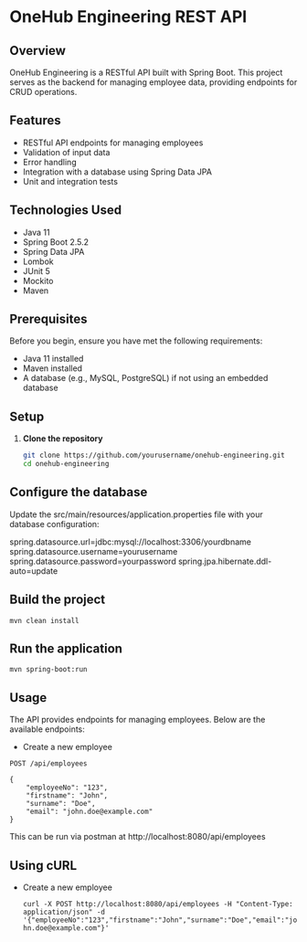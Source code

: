 # OneHub Engineering REST API

## Overview
OneHub Engineering is a RESTful API built with Spring Boot. This project serves as the backend for managing employee data, providing endpoints for CRUD operations.

## Features
- RESTful API endpoints for managing employees
- Validation of input data
- Error handling
- Integration with a database using Spring Data JPA
- Unit and integration tests

## Technologies Used
- Java 11
- Spring Boot 2.5.2
- Spring Data JPA
- Lombok
- JUnit 5
- Mockito
- Maven

## Prerequisites
Before you begin, ensure you have met the following requirements:
- Java 11 installed
- Maven installed
- A database (e.g., MySQL, PostgreSQL) if not using an embedded database

## Setup
1. **Clone the repository**
   ```bash
   git clone https://github.com/yourusername/onehub-engineering.git
   cd onehub-engineering

## Configure the database
Update the src/main/resources/application.properties file with your database configuration:

spring.datasource.url=jdbc:mysql://localhost:3306/yourdbname
spring.datasource.username=yourusername
spring.datasource.password=yourpassword
spring.jpa.hibernate.ddl-auto=update

## Build the project

```mvn clean install```

## Run the application

```mvn spring-boot:run```

## Usage

The API provides endpoints for managing employees. Below are the available endpoints:

- Create a new employee
  
```POST /api/employees```

    {
        "employeeNo": "123",
        "firstname": "John",
        "surname": "Doe",
        "email": "john.doe@example.com"
    }

This can be run via postman at http://localhost:8080/api/employees

## Using cURL

- Create a new employee

    ```curl -X POST http://localhost:8080/api/employees -H "Content-Type: application/json" -d '{"employeeNo":"123","firstname":"John","surname":"Doe","email":"john.doe@example.com"}'```



